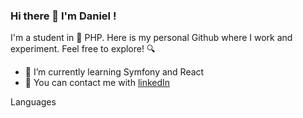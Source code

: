 ### Hi there 👋 I'm Daniel !

I'm a student in 🐘 PHP. Here is my personal Github where I work and experiment. Feel free to explore! 🔍

- 🌱 I’m currently learning Symfony and React
- 💬 You can contact me with [linkedIn](https://www.linkedin.com/in/daniel-batalha-gon%C3%A7alves-812226187/)

Languages
